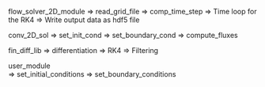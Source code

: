 




flow_solver_2D_module
    => read_grid_file
    => comp_time_step
    => Time loop for the RK4
    => Write output data as hdf5 file
    

conv_2D_sol
    => set_init_cond
    => set_boundary_cond
    => compute_fluxes

    
fin_diff_lib
    => differentiation
    => RK4
    => Filtering
    

user_module    
    => set_initial_conditions
    => set_boundary_conditions
    
    